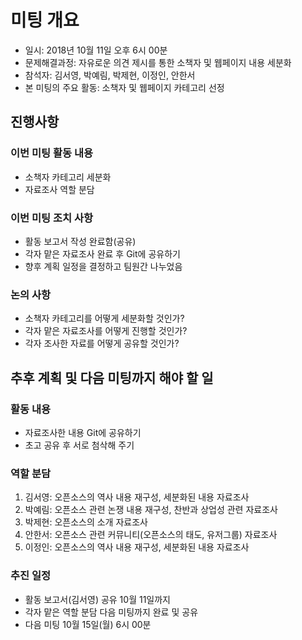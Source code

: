 # 미팅 개요

 * 일시: 2018년 10월 11일 오후 6시 00분
 * 문제해결과정: 자유로운 의견 제시를 통한 소책자 및 웹페이지 내용 세분화
 * 참석자: 김서영, 박예림, 박제현, 이정인, 안한서
 * 본 미팅의 주요 활동: 소책자 및 웹페이지 카테고리 선정


## 진행사항

### 이번 미팅 활동 내용

 * 소책자 카테고리 세분화
 * 자료조사 역할 분담

### 이번 미팅 조치 사항

 * 활동 보고서 작성 완료함(공유)
 * 각자 맡은 자료조사 완료 후 Git에 공유하기
 * 향후 계획 일정을 결정하고 팀원간 나누었음

### 논의 사항

 * 소책자 카테고리를 어떻게 세분화할 것인가?
 * 각자 맡은 자료조사를 어떻게 진행할 것인가?
 * 각자 조사한 자료를 어떻게 공유할 것인가?

## 추후 계획 및 다음 미팅까지 해야 할 일

### 활동 내용 

 * 자료조사한 내용 Git에 공유하기
 * 초고 공유 후 서로 첨삭해 주기

### 역할 분담

 1.  김서영: 오픈소스의 역사 내용 재구성, 세분화된 내용 자료조사
 2.  박예림: 오픈소스 관련 논쟁 내용 재구성, 찬반과 상업성 관련 자료조사
 3.  박제현: 오픈소스의 소개 자료조사
 4.  안한서: 오픈소스 관련 커뮤니티(오픈소스의 태도, 유저그룹) 자료조사
 5.  이정인: 오픈소스의 역사 내용 재구성, 세분화된 내용 자료조사

### 추진 일정

 * 활동 보고서(김서영) 공유 10월 11일까지
 * 각자 맡은 역할 분담 다음 미팅까지 완료 및 공유
 * 다음 미팅 10월 15일(월) 6시 00분
